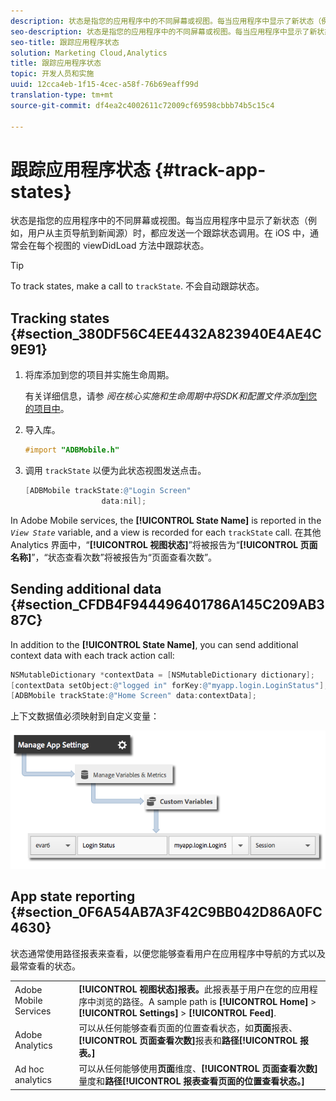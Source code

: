```yaml
---
description: 状态是指您的应用程序中的不同屏幕或视图。每当应用程序中显示了新状态（例如，用户从主页导航到新闻源）时，都应发送一个跟踪状态调用。在 iOS 中，通常会在每个视图的 viewDidLoad 方法中跟踪状态。
seo-description: 状态是指您的应用程序中的不同屏幕或视图。每当应用程序中显示了新状态（例如，用户从主页导航到新闻源）时，都应发送一个跟踪状态调用。在 iOS 中，通常会在每个视图的 viewDidLoad 方法中跟踪状态。
seo-title: 跟踪应用程序状态
solution: Marketing Cloud,Analytics
title: 跟踪应用程序状态
topic: 开发人员和实施
uuid: 12cca4eb-1f15-4cec-a58f-76b69eaff99d
translation-type: tm+mt
source-git-commit: df4ea2c4002611c72009cf69598cbbb74b5c15c4

---
```



# 跟踪应用程序状态 {#track-app-states}

状态是指您的应用程序中的不同屏幕或视图。每当应用程序中显示了新状态（例如，用户从主页导航到新闻源）时，都应发送一个跟踪状态调用。在 iOS 中，通常会在每个视图的 viewDidLoad 方法中跟踪状态。

>[!TIP]
>
>To track states, make a call to `trackState`. 不会自动跟踪状态。

## Tracking states {#section_380DF56C4EE4432A823940E4AE4C9E91}

1. 将库添加到您的项目并实施生命周期。

   有关详细信息，请参 *阅在核心实施和生命周期中将SDK和配置文件添加*[到您的项目中](/help/ios/getting-started/dev-qs.md)。
1. 导入库。

   ```objective-c
   #import "ADBMobile.h"
   ```

1. 调用 `trackState` 以便为此状态视图发送点击。

   ```objective-c
   [ADBMobile trackState:@"Login Screen"  
                    data:nil];
   ```

In Adobe Mobile services, the **[!UICONTROL State Name]** is reported in the *`View State`* variable, and a view is recorded for each `trackState` call. 在其他 Analytics 界面中，“**[!UICONTROL 视图状态]**”将被报告为“**[!UICONTROL 页面名称]**”，“状态查看次数”将被报告为“页面查看次数”。

## Sending additional data {#section_CFDB4F944496401786A145C209AB387C}

In addition to the **[!UICONTROL State Name]**, you can send additional context data with each track action call:

```objective-c
NSMutableDictionary *contextData = [NSMutableDictionary dictionary]; 
[contextData setObject:@"logged in" forKey:@"myapp.login.LoginStatus"]; 
[ADBMobile trackState:@"Home Screen" data:contextData];
```

上下文数据值必须映射到自定义变量：

![](assets/map-variable-context-state.png)

## App state reporting {#section_0F6A54AB7A3F42C9BB042D86A0FC4630}

状态通常使用路径报表来查看，以便您能够查看用户在应用程序中导航的方式以及最常查看的状态。

|  |  |
|--- |--- |
| Adobe Mobile Services | **[!UICONTROL 视图状态]报表。**&#x200B;此报表基于用户在您的应用程序中浏览的路径。A sample path is  **[!UICONTROL Home]**  &gt;  **[!UICONTROL Settings]**  &gt; **[!UICONTROL Feed]**. |
| Adobe Analytics | 可以从任何能够查看页面的位置查看状态，如&#x200B;**页面**&#x200B;报表、**[!UICONTROL 页面查看次数]**&#x200B;报表和&#x200B;**路径[!UICONTROL 报表。]** |
| Ad hoc analytics | 可以从任何能够使用&#x200B;**页面**&#x200B;维度、**[!UICONTROL 页面查看次数]**&#x200B;量度和&#x200B;**路径[!UICONTROL 报表查看页面的位置查看状态。]** |
